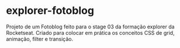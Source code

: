 # explorer-fotoblog

Projeto de um Fotoblog feito para o stage 03 da formação explorer da Rocketseat. Criado para colocar em prática os conceitos CSS de grid, animação, filter e transição.